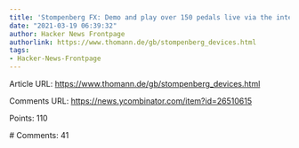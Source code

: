 ```yaml
---
title: 'Stompenberg FX: Demo and play over 150 pedals live via the internet'
date: "2021-03-19 06:39:32"
author: Hacker News Frontpage
authorlink: https://www.thomann.de/gb/stompenberg_devices.html
tags:
- Hacker-News-Frontpage
---
```


<p>Article URL: <a href="https://www.thomann.de/gb/stompenberg_devices.html">https://www.thomann.de/gb/stompenberg_devices.html</a></p>
<p>Comments URL: <a href="https://news.ycombinator.com/item?id=26510615">https://news.ycombinator.com/item?id=26510615</a></p>
<p>Points: 110</p>
<p># Comments: 41</p>
